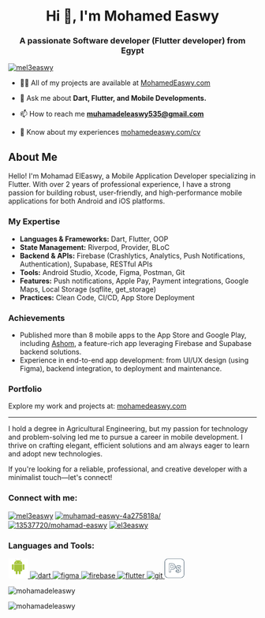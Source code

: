 <h1 align="center">Hi 👋, I'm Mohamed Easwy</h1>
<h3 align="center">A passionate Software developer (Flutter developer) from Egypt</h3>

<p align="left"> <a href="https://twitter.com/mel3easwy" target="blank"><img src="https://img.shields.io/twitter/follow/mel3easwy?logo=twitter&style=for-the-badge" alt="mel3easwy" /></a> </p>


- 👨‍💻 All of my projects are available at [MohamedEaswy.com](https://mohamedeaswy.com/)

- 💬 Ask me about **Dart, Flutter, and Mobile Developments.**

- 📫 How to reach me **muhamadeleaswy535@gmail.com**

- 📄 Know about my experiences [mohamedeaswy.com/cv](https://mohamedeaswy.com/media/files/fc284a2e78df49a3ec0dfc8fe2c164780393978d/5c)
## About Me

Hello! I'm Mohamad ElEaswy, a Mobile Application Developer specializing in Flutter. With over 2 years of professional experience, I have a strong passion for building robust, user-friendly, and high-performance mobile applications for both Android and iOS platforms.

### My Expertise

- **Languages & Frameworks:** Dart, Flutter, OOP
- **State Management:** Riverpod, Provider, BLoC
- **Backend & APIs:** Firebase (Crashlytics, Analytics, Push Notifications, Authentication), Supabase, RESTful APIs
- **Tools:** Android Studio, Xcode, Figma, Postman, Git
- **Features:** Push notifications, Apple Pay, Payment integrations, Google Maps, Local Storage (sqflite, get_storage)
- **Practices:** Clean Code, CI/CD, App Store Deployment

### Achievements

- Published more than 8 mobile apps to the App Store and Google Play, including [Ashom](https://apps.apple.com/us/app/%D8%A3%D8%B3%D9%87%D9%85/id6464127393), a feature-rich app leveraging Firebase and Supabase backend solutions.
- Experience in end-to-end app development: from UI/UX design (using Figma), backend integration, to deployment and maintenance.

### Portfolio

Explore my work and projects at: [mohamedeaswy.com](https://mohamedeaswy.com/)

---

I hold a degree in Agricultural Engineering, but my passion for technology and problem-solving led me to pursue a career in mobile development. I thrive on crafting elegant, efficient solutions and am always eager to learn and adopt new technologies.

If you're looking for a reliable, professional, and creative developer with a minimalist touch—let's connect!

<h3 align="left">Connect with me:</h3>
<p align="left">
<a href="https://twitter.com/mel3easwy" target="blank"><img align="center" src="https://raw.githubusercontent.com/rahuldkjain/github-profile-readme-generator/master/src/images/icons/Social/twitter.svg" alt="mel3easwy" height="30" width="40" /></a>
<a href="https://linkedin.com/in/muhamad-easwy-4a275818a/" target="blank"><img align="center" src="https://raw.githubusercontent.com/rahuldkjain/github-profile-readme-generator/master/src/images/icons/Social/linked-in-alt.svg" alt="muhamad-easwy-4a275818a/" height="30" width="40" /></a>
<a href="https://stackoverflow.com/users/13537720/mohamad-easwy" target="blank"><img align="center" src="https://raw.githubusercontent.com/rahuldkjain/github-profile-readme-generator/master/src/images/icons/Social/stack-overflow.svg" alt="13537720/mohamad-easwy" height="30" width="40" /></a>
<a href="https://instagram.com/el3easwy" target="blank"><img align="center" src="https://raw.githubusercontent.com/rahuldkjain/github-profile-readme-generator/master/src/images/icons/Social/instagram.svg" alt="el3easwy" height="30" width="40" /></a>
</p>

<h3 align="left">Languages and Tools:</h3>
<p align="left"> <a href="https://developer.android.com" target="_blank" rel="noreferrer"> <img src="https://raw.githubusercontent.com/devicons/devicon/master/icons/android/android-original-wordmark.svg" alt="android" width="40" height="40"/> </a> <a href="https://dart.dev" target="_blank" rel="noreferrer"> <img src="https://www.vectorlogo.zone/logos/dartlang/dartlang-icon.svg" alt="dart" width="40" height="40"/> </a> <a href="https://www.figma.com/" target="_blank" rel="noreferrer"> <img src="https://www.vectorlogo.zone/logos/figma/figma-icon.svg" alt="figma" width="40" height="40"/> </a> <a href="https://firebase.google.com/" target="_blank" rel="noreferrer"> <img src="https://www.vectorlogo.zone/logos/firebase/firebase-icon.svg" alt="firebase" width="40" height="40"/> </a> <a href="https://flutter.dev" target="_blank" rel="noreferrer"> <img src="https://www.vectorlogo.zone/logos/flutterio/flutterio-icon.svg" alt="flutter" width="40" height="40"/> </a> <a href="https://git-scm.com/" target="_blank" rel="noreferrer"> <img src="https://www.vectorlogo.zone/logos/git-scm/git-scm-icon.svg" alt="git" width="40" height="40"/> </a> <a href="https://www.photoshop.com/en" target="_blank" rel="noreferrer"> <img src="https://raw.githubusercontent.com/devicons/devicon/master/icons/photoshop/photoshop-line.svg" alt="photoshop" width="40" height="40"/> </a> 

<p><img align="center" style='display:block;margin:auto' src="https://github-readme-stats.vercel.app/api/top-langs?username=mohamadeleaswy&show_icons=true&locale=en&layout=compact" alt="mohamadeleaswy" /></p>

<p><img align="center" style='display:block;margin:auto' src="https://github-readme-streak-stats.herokuapp.com/?user=mohamadeleaswy&" alt="mohamadeleaswy" /></p>

